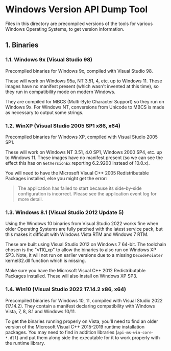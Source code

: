 # Windows Version API Dump Tool <!-- omit in toc -->

Files in this directory are precompiled versions of the tools for various
Windows Operating Systems, to get version information.

## 1. Binaries

### 1.1. Windows 9x (Visual Studio 98)

Precompiled binaries for Windows 9x, compiled with Visual Studio 98.

These will work on Windows 95a, NT 3.51, 4, etc. up to Windows 11. These images
have no manifest present (which wasn't invented at this time), so they run in
compatibility mode on modern Windows.

They are compiled for MBCS (Multi-Byte Character Support) so they run on Windows
9x. For Windows NT, conversions from Unicode to MBCS is made as necessary to
output some strings.

### 1.2. WinXP (Visual Studio 2005 SP1 x86, x64)

Precompiled binaries for Windows XP, compiled with Visual Studio 2005 SP1.

These will work on Windows NT 3.51, 4.0 SP1, Windows 2000 SP4, etc. up to
Windows 11. These images have no manifest present (so we can see the effect this
has on `GetVersionEx` reporting 6.2.9200 instead of 10.0.x).

You will need to have the Microsoft Visual C++ 2005 Redistributable Packages
installed, else you might get the error:

> The application has failed to start because its side-by-side configuration is
> incorrect. Please see the application event log for more detail.

### 1.3. Windows 8.1 (Visual Studio 2012 Update 5)

Using the Windows 10 binaries from Visual Studio 2022 works fine when older
Operating Systems are fully patched with the latest service pack, but this makes
it difficult with Windows Vista RTM and Windows 7 RTM.

These are built using Visual Studio 2012 on Windows 7 64-bit. The toolchain
chosen is the "v110_xp" to allow the binaries to also run on Windows XP SP3.
Note, it will not run on earlier versions due to a missing `DecodePointer`
kernel32.dll function which is missing.

Make sure you have the Microsoft Visual C++ 2012 Redistributable Packages
installed. These will also install on Windows XP SP3.

### 1.4. Win10 (Visual Studio 2022 17.14.2 x86, x64)

Precompiled binaries for Windows 10, 11, compiled with Visual Studio 2022
(17.14.2). They contain a manifest declaring compatibility with Windows Vista,
7, 8, 8.1 and Windows 10/11.

To get the binaries running properly on Vista, you'll need to find an older
version of the Microsoft Visual C++ 2015-2019 runtime installation packages. You
may need to find in addition libraries (`api-ms-win-core-*.dll`) and put them
along side the executable for it to work properly with the runtime library.
